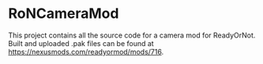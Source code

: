 # RoNCameraMod

This project contains all the source code for a camera mod for ReadyOrNot. Built and uploaded .pak files can be found at https://nexusmods.com/readyormod/mods/716.
